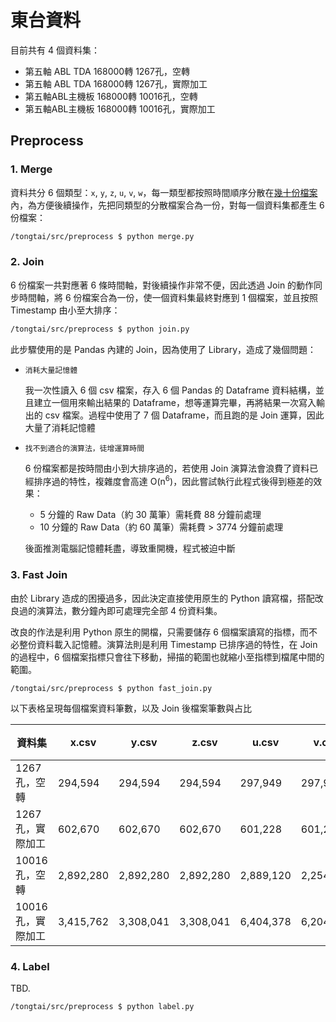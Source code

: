 # 東台資料

目前共有 4 個資料集：

- 第五軸 ABL TDA 168000轉 1267孔，空轉
- 第五軸 ABL TDA 168000轉 1267孔，實際加工
- 第五軸ABL主機板 168000轉 10016孔，空轉
- 第五軸ABL主機板 168000轉 10016孔，實際加工

## Preprocess

### 1. Merge

資料共分 6 個類型：`x`, `y`, `z`, `u`, `v`, `w`，每一類型都按照時間順序分散在[幾十份檔案](../tongtai/assets/data)內，為方便後續操作，先把同類型的分散檔案合為一份，對每一個資料集都產生 6 份檔案：

``` bash
/tongtai/src/preprocess $ python merge.py
```

### 2. Join

6 份檔案一共對應著 6 條時間軸，對後續操作非常不便，因此透過 Join 的動作同步時間軸，將 6 份檔案合為一份，使一個資料集最終對應到 1 個檔案，並且按照 Timestamp 由小至大排序：

``` bash
/tongtai/src/preprocess $ python join.py
```

此步驟使用的是 Pandas 內建的 Join，因為使用了 Library，造成了幾個問題：

- `消耗大量記憶體`

  我一次性讀入 6 個 csv 檔案，存入 6 個 Pandas 的 Dataframe 資料結構，並且建立一個用來輸出結果的 Dataframe，想等運算完畢，再將結果一次寫入輸出的 csv 檔案。過程中使用了 7 個 Dataframe，而且跑的是 Join 運算，因此大量了消耗記憶體

- `找不到適合的演算法，徒增運算時間`

  6 份檔案都是按時間由小到大排序過的，若使用 Join 演算法會浪費了資料已經排序過的特性，複雜度會高達 O(n<sup>6</sup>)，因此嘗試執行此程式後得到極差的效果：

  - 5 分鐘的 Raw Data（約 30 萬筆）需耗費 88 分鐘前處理
  - 10 分鐘的 Raw Data（約 60 萬筆）需耗費 > 3774 分鐘前處理

  後面推測電腦記憶體耗盡，導致重開機，程式被迫中斷

### 3. Fast Join

由於 Library 造成的困擾過多，因此決定直接使用原生的 Python 讀寫檔，搭配改良過的演算法，數分鐘內即可處理完全部 4 份資料集。

改良的作法是利用 Python 原生的開檔，只需要儲存 6 個檔案讀寫的指標，而不必整份資料載入記憶體。演算法則是利用 Timestamp 已排序過的特性，在 Join 的過程中，6 個檔案指標只會往下移動，掃描的範圍也就縮小至指標到檔尾中間的範圍。

```
/tongtai/src/preprocess $ python fast_join.py
```

以下表格呈現每個檔案資料筆數，以及 Join 後檔案筆數與占比

| 資料集 | x.csv | y.csv | z.csv | u.csv | v.csv | w.csv | 平均 | Join 後檔案 | 有效資料比例 |
| --- | --- | --- | --- | --- | --- | --- | --- | --- | --- |
| 1267孔，空轉 | 294,594 | 294,594 | 294,594 | 297,949 | 297,949 | 297,949 | 296,272 | 294,594 | 99.43% |
| 1267孔，實際加工 | 602,670 | 602,670 | 602,670 | 601,228 | 601,228 | 601,228 | 601,949 | 299,050 | 49.68% |
| 10016孔，空轉 | 2,892,280 | 2,892,280 | 2,892,280 | 2,889,120 | 2,254,857 | 1,444,560 | 2,544,230 | 360,832 | 14.18% |
| 10016孔，實際加工 | 3,415,762 | 3,308,041 | 3,308,041 | 6,404,378 | 6,204,351 | 6,104,344 | 4,790,820 | 1,703,672 | 35.56% |

### 4. Label

TBD.

```
/tongtai/src/preprocess $ python label.py
```
